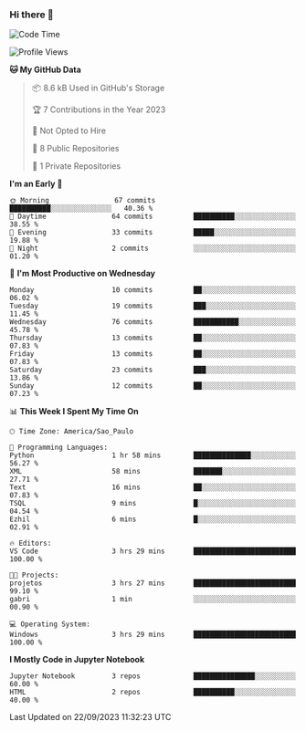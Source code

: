 ### Hi there 👋

<!--
**igabriel-gb/igabriel-gb** is a ✨ _special_ ✨ repository because its `README.md` (this file) appears on your GitHub profile.

Here are some ideas to get you started:

- 🔭 I’m currently working on ...
- 🌱 I’m currently learning ...
- 👯 I’m looking to collaborate on ...
- 🤔 I’m looking for help with ...
- 💬 Ask me about ...
- 📫 How to reach me: ...
- 😄 Pronouns: ...
- ⚡ Fun fact: ...
-->

<!--START_SECTION:waka-->
![Code Time](http://img.shields.io/badge/Code%20Time-174%20hrs%2032%20mins-blue)

![Profile Views](http://img.shields.io/badge/Profile%20Views-2-blue)

**🐱 My GitHub Data** 

> 📦 8.6 kB Used in GitHub's Storage 
 > 
> 🏆 7 Contributions in the Year 2023
 > 
> 🚫 Not Opted to Hire
 > 
> 📜 8 Public Repositories 
 > 
> 🔑 1 Private Repositories 
 > 
**I'm an Early 🐤** 

```text
🌞 Morning                67 commits          ██████████░░░░░░░░░░░░░░░   40.36 % 
🌆 Daytime                64 commits          ██████████░░░░░░░░░░░░░░░   38.55 % 
🌃 Evening                33 commits          █████░░░░░░░░░░░░░░░░░░░░   19.88 % 
🌙 Night                  2 commits           ░░░░░░░░░░░░░░░░░░░░░░░░░   01.20 % 
```
📅 **I'm Most Productive on Wednesday** 

```text
Monday                   10 commits          ██░░░░░░░░░░░░░░░░░░░░░░░   06.02 % 
Tuesday                  19 commits          ███░░░░░░░░░░░░░░░░░░░░░░   11.45 % 
Wednesday                76 commits          ███████████░░░░░░░░░░░░░░   45.78 % 
Thursday                 13 commits          ██░░░░░░░░░░░░░░░░░░░░░░░   07.83 % 
Friday                   13 commits          ██░░░░░░░░░░░░░░░░░░░░░░░   07.83 % 
Saturday                 23 commits          ███░░░░░░░░░░░░░░░░░░░░░░   13.86 % 
Sunday                   12 commits          ██░░░░░░░░░░░░░░░░░░░░░░░   07.23 % 
```


📊 **This Week I Spent My Time On** 

```text
🕑︎ Time Zone: America/Sao_Paulo

💬 Programming Languages: 
Python                   1 hr 58 mins        ██████████████░░░░░░░░░░░   56.27 % 
XML                      58 mins             ███████░░░░░░░░░░░░░░░░░░   27.71 % 
Text                     16 mins             ██░░░░░░░░░░░░░░░░░░░░░░░   07.83 % 
TSQL                     9 mins              █░░░░░░░░░░░░░░░░░░░░░░░░   04.54 % 
Ezhil                    6 mins              █░░░░░░░░░░░░░░░░░░░░░░░░   02.91 % 

🔥 Editors: 
VS Code                  3 hrs 29 mins       █████████████████████████   100.00 % 

🐱‍💻 Projects: 
projetos                 3 hrs 27 mins       █████████████████████████   99.10 % 
gabri                    1 min               ░░░░░░░░░░░░░░░░░░░░░░░░░   00.90 % 

💻 Operating System: 
Windows                  3 hrs 29 mins       █████████████████████████   100.00 % 
```

**I Mostly Code in Jupyter Notebook** 

```text
Jupyter Notebook         3 repos             ███████████████░░░░░░░░░░   60.00 % 
HTML                     2 repos             ██████████░░░░░░░░░░░░░░░   40.00 % 
```




 Last Updated on 22/09/2023 11:32:23 UTC
<!--END_SECTION:waka-->
